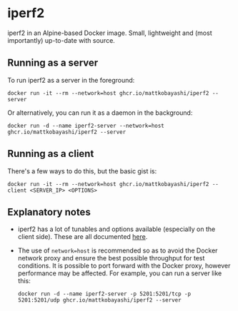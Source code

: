 # iperf2

iperf2 in an Alpine-based Docker image. Small, lightweight and (most importantly) up-to-date with source.

## Running as a server

To run iperf2 as a server in the foreground:

`docker run -it --rm --network=host ghcr.io/mattkobayashi/iperf2 --server`

Or alternatively, you can run it as a daemon in the background:

`docker run -d --name iperf2-server --network=host ghcr.io/mattkobayashi/iperf2 --server`

## Running as a client

There's a few ways to do this, but the basic gist is:

`docker run -it --rm --network=host ghcr.io/mattkobayashi/iperf2 --client <SERVER_IP> <OPTIONS>`

## Explanatory notes

- iperf2 has a lot of tunables and options available (especially on the client side). These are all documented [here](https://iperf2.sourceforge.io/iperf-manpage.html).

- The use of `network=host` is recommended so as to avoid the Docker network proxy and ensure the best possible throughput for test conditions. It is possible to port forward with the Docker proxy, however performance may be affected. For example, you can run a server like this:

   `docker run -d --name iperf2-server -p 5201:5201/tcp -p 5201:5201/udp ghcr.io/mattkobayashi/iperf2 --server`
